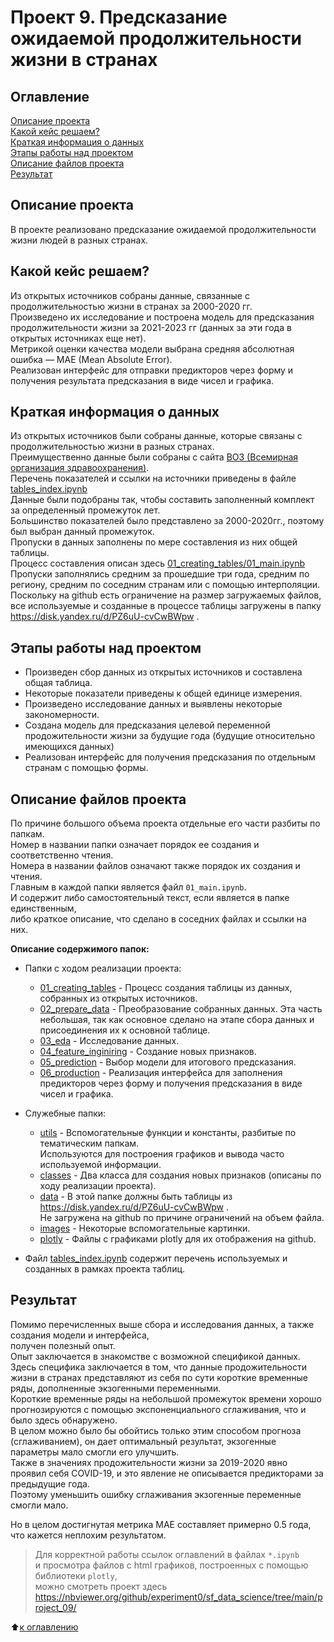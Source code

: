 # Проект 9. Предсказание ожидаемой продолжительности жизни в странах

## Оглавление

[Описание проекта](https://github.com/experiment0/sf_data_science/blob/main/project_09/README.md#Описание-проекта)\
[Какой кейс решаем?](https://github.com/experiment0/sf_data_science/blob/main/project_09/README.md#Какой-кейс-решаем)\
[Краткая информация о данных](https://github.com/experiment0/sf_data_science/blob/main/project_09/README.md#Краткая-информация-о-данных)\
[Этапы работы над проектом](https://github.com/experiment0/sf_data_science/blob/main/project_09/README.md#Этапы-работы-над-проектом)\
[Описание файлов проекта](https://github.com/experiment0/sf_data_science/blob/main/project_09/README.md#Описание-файлов-проекта)\
[Результат](https://github.com/experiment0/sf_data_science/blob/main/project_09/README.md#Результат)

## Описание проекта

В проекте реализовано предсказание ожидаемой продолжительности жизни людей в разных странах.

## Какой кейс решаем?

Из открытых источников собраны данные, связанные с продолжительностью жизни в странах за 2000-2020 гг.\
Произведено их исследование и построена модель для предсказания продолжительности жизни за 2021-2023 гг (данных за эти года в открытых источниках еще нет).\
Метрикой оценки качества модели выбрана средняя абсолютная ошибка — MAE (Mean Absolute Error).\
Реализован интерфейс для отправки предикторов через форму и получения результата предсказания в виде чисел и графика.

## Краткая информация о данных

Из открытых источников были собраны данные, которые связаны с продолжительностью жизни в разных странах.\
Преимущественно данные были собраны с сайта [ВОЗ (Всемирная организация здравоохранения)](https://www.who.int).\
Перечень показателей и ссылки на источники приведены в файле [tables_index.ipynb](./tables_index.ipynb)\
Данные были подобраны так, чтобы составить заполненный комплект за определенный промежуток лет.\
Большинство показателей было представлено за 2000-2020гг., поэтому был выбран данный промежуток.\
Пропуски в данных заполнены по мере составления из них общей таблицы.\
Процесс составления описан здесь [01_creating_tables/01_main.ipynb](./01_creating_tables/01_main.ipynb)\
Пропуски заполнялись средним за прошедшие три года, средним по региону, средним по соседним странам или с помощью интерполяции.\
Поскольку на github есть ограничение на размер загружаемых файлов, все используемые и созданные в процессе таблицы загружены  в папку https://disk.yandex.ru/d/PZ6uU-cvCwBWpw .

## Этапы работы над проектом

- Произведен сбор данных из открытых источников и составлена общая таблица.
- Некоторые показатели приведены к общей единице измерения.
- Произведено исследование данных и выявлены некоторые закономерности.
- Создана модель для предсказания целевой переменной продожительности жизни за будущие года (будущие относительно имеющихся данных)
- Реализован интерфейс для получения предсказания по отдельным странам с помощью формы.

## Описание файлов проекта

По причине большого объема проекта отдельные его части разбиты по папкам.\
Номер в названии папки означает порядок ее создания и соответственно чтения.\
Номера в названии файлов означают также порядок их создания и чтения.\
Главным в каждой папки является файл `01_main.ipynb`. \
И содержит либо самостоятельный текст, если является в папке единственным, \
либо краткое описание, что сделано в соседних файлах и ссылки на них.

**Описание содержимого папок:**

- Папки с ходом реализации проекта:
    - [01_creating_tables](./01_creating_tables/) - Процесс создания таблицы из данных, собранных из открытых источников.
    - [02_prepare_data](./02_prepare_data/) - Преобразование собранных данных. Эта часть небольшая, так как основное сделано на этапе сбора данных и присоединения их к основной таблице.
    - [03_eda](./03_eda/) - Исследование данных.
    - [04_feature_inginiring](./04_feature_inginiring/) - Создание новых признаков.
    - [05_prediction](./05_prediction/) - Выбор модели для итогового предсказания.
    - [06_production](./06_production/) - Реализация интерфейса для заполнения предикторов через форму и получения предсказания в виде чисел и графика.

- Служебные папки:
    - [utils](./utils/) - Вспомогательные функции и константы, разбитые по тематическим папкам. \
    Используются для построения графиков и вывода часто используемой информации.
    - [classes](./classes/) - Два класса для создания новых признаков (описаны по ходу реализации проекта).
    - [data](./data/) - В этой папке должны быть таблицы из https://disk.yandex.ru/d/PZ6uU-cvCwBWpw . \
    Не загружена на github по причине ограничений на объем файла.
    - [images](./images/) - Некоторые вспомогательные картинки.
    - [plotly](./plotly/) - Файлы с графиками plotly для их отображения на github.

- Файл [tables_index.ipynb](./tables_index.ipynb) содержит перечень используемых и созданных в рамках проекта таблиц.

## Результат

Помимо перечисленных выше сбора и исследования данных, а также создания модели и интерфейса,\
получен полезный опыт.\
Опыт заключается в знакомстве с возможной спецификой данных.\
Здесь специфика заключается в том, что данные продожительности жизни в странах представляют
из себя по сути короткие временные ряды, дополненные экзогенными переменными.\
Короткие временные ряды на небольшой промежуток времени хорошо прогнозируются с помощью экспоненциального
сглаживания, что и было здесь обнаружено.\
В целом можно было бы обойтись только этим способом прогноза (сглаживанием), он дает оптимальный результат, экзогенные параметры мало смогли его улучшить.\
Также в значениях продожительности жизни за 2019-2020 явно проявил себя COVID-19, 
и это явление не описывается предикторами за предыдущие года.\
Поэтому уменьшить ошибку сглаживания экзогенные переменные смогли мало.

Но в целом достигнутая метрика MAE составляет примерно 0.5 года, что кажется неплохим результатом.

> Для корректной работы ссылок оглавлений в файлах `*.ipynb` \
>и просмотра файлов с html графиков, построенных с помощью библиотеки `plotly`, \
>можно смотреть проект здесь  https://nbviewer.org/github/experiment0/sf_data_science/tree/main/project_09/

:arrow_up:[к оглавлению](https://github.com/experiment0/sf_data_science/blob/main/project_09/README.md#Оглавление)